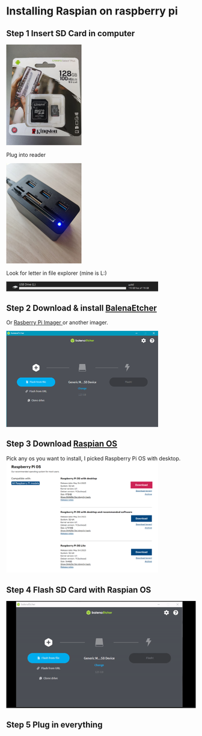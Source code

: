 # Installing Raspian on raspberry pi

## Step 1 Insert SD Card in computer

<!-- show image of SD card from images/sdcard.jpeg -->
<!-- ![](images/sdcard.jpeg) -->
<img src="images/sdcard.jpeg" width="200">

Plug into reader

<img src="images/cardreader.jpeg" width="200">

Look for letter in file explorer (mine is L:)

<img src="images/fileexplorer.png" width="404">

## Step 2 Download & install [BalenaEtcher](https://etcher.balena.io/)

Or [Rasberry Pi Imager ](https://www.raspberrypi.com/software/) or another imager.

<img src="images/balenatcher_just_installed.png" width="404">

## Step 3 Download [Raspian OS](https://www.raspberrypi.com/software/operating-systems/)

Pick any os you want to install, I picked Raspberry Pi OS with desktop.
<img src="images/rpios.png" width="404">

## Step 4 Flash SD Card with Raspian OS

![](images/balenaetching.gif)

## Step 5 Plug in everything
